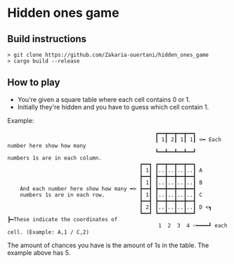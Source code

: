 # Hidden ones game

## Build instructions
```
> git clone https://github.com/Zakaria-ouertani/hidden_ones_game
> cargo build --release
```

## How to play
* You're given a square table where each cell contains 0 or 1.
* Initially they're hidden and you have to guess which cell contain 1.

Example: 
```
                                               ┏━━┳━━┳━━┳━━┓
                                               ┃ 1┃ 2┃ 1┃ 1┃ <━ Each number here show how many 
                                               ┗━━┻━━┻━━┻━━┛    numbers 1s are in each column.
                                          ┏━━┓ ┏━━┳━━┳━━┳━━┓
                                          ┃ 1┃ ┃..┃..┃..┃..┃ A
                                          ┣━━┫ ┣━━╋━━╋━━╋━━┫
                                          ┃ 1┃ ┃..┃..┃..┃..┃ B
    And each number here show how many ━> ┣━━┫ ┣━━╋━━╋━━╋━━┫
    numbers 1s are in each row.           ┃ 1┃ ┃..┃..┃..┃..┃ C
                                          ┣━━┫ ┣━━╋━━╋━━╋━━┫
                                          ┃ 2┃ ┃..┃..┃..┃..┃ D <┓  
                                          ┗━━┛ ┗━━┻━━┻━━┻━━┛    ┣━These indicate the coordinates of 
                                                1  2  3  4 ˂━━━━┛ each cell. (Example: A,1 / C,2)
```

The amount of chances you have is the amount of 1s in the table.
The example above has 5.
